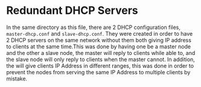 
# Redundant DHCP Servers

In the same directory as this file, there are 2 DHCP configuration files, `master-dhcp.conf` and `slave-dhcp.conf`. They were created in order to have 2 DHCP servers on the same network without them both giving IP address to clients at the same time.This was done by having one be a master node and the other a slave node, the master will reply to clients while able to, and the slave node will only reply to clients when the master cannot. In addition, the will give clients IP Address in different ranges, this was done in order to prevent the nodes from serving the same IP Address to multiple clients by mistake.


